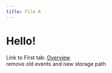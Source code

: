 ```yaml
---
title: File A
---
```


# Hello!

Link to First tab: [Overview](../overview)  
remove old events and new storage path
